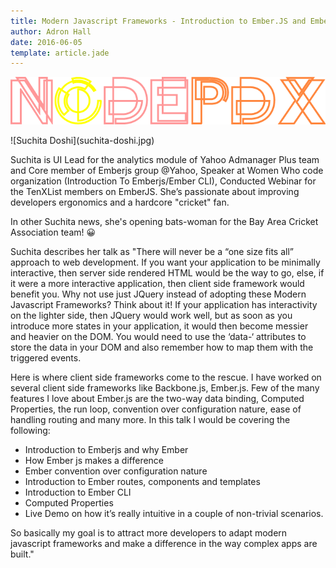 ```yaml
---
title: Modern Javascript Frameworks - Introduction to Ember.JS and Ember-CLI by Suchita Doshi
author: Adron Hall
date: 2016-06-05
template: article.jade
---
```

[![Node PDX 2016](nodepdx-2016-logo.png)](http://nodepdx.org)

<div class="image float-right">
    ![Suchita Doshi](suchita-doshi.jpg)
</div>

Suchita is UI Lead for the analytics module of Yahoo Admanager Plus team and Core member of Emberjs group @Yahoo, Speaker at Women Who code organization (Introduction To Emberjs/Ember CLI), Conducted Webinar for the TenXList members on EmberJS. She’s passionate about improving developers ergonomics and a hardcore "cricket" fan.

In other Suchita news, she's opening bats-woman for the Bay Area Cricket Association team! 😀

Suchita describes her talk as "There will never be a “one size fits all” approach to web development. If you want your application to be minimally interactive, then server side rendered HTML would be the way to go, else, if it were a more interactive application, then client side framework would benefit you.
Why not use just JQuery instead of adopting these Modern Javascript Frameworks? Think about it! If your application has interactivity on the lighter side, then JQuery would work well, but as soon as you introduce more states in your application, it would then become messier and heavier on the DOM. You would need to use the ‘data-‘ attributes to store the data in your DOM and also remember how to map them with the triggered events.

<span class="more"></span>

Here is where client side frameworks come to the rescue. I have worked on several client side frameworks like Backbone.js, Ember.js. Few of the many features I love about Ember.js are the two-way data binding, Computed Properties, the run loop, convention over configuration nature, ease of handling routing and many more.
In this talk I would be covering the following:
- Introduction to Emberjs and why Ember
- How Ember js makes a difference
- Ember convention over configuration nature
- Introduction to Ember routes, components and templates
- Introduction to Ember CLI
- Computed Properties
- Live Demo on how it’s really intuitive in a couple of non-trivial scenarios.

So basically my goal is to attract more developers to adapt modern javascript frameworks and make a difference in the way complex apps are built."